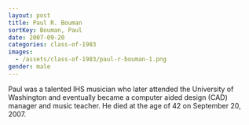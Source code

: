 ```yaml
---
layout: post
title: Paul R. Bouman
sortKey: Bouman, Paul
date: 2007-09-20
categories: class-of-1983
images:
  - /assets/class-of-1983/paul-r-bouman-1.png
gender: male
---
```

Paul was a talented IHS musician who later attended the University of Washington and eventually became a computer aided design (CAD) manager and music teacher. He died at the age of 42 on September 20, 2007.
